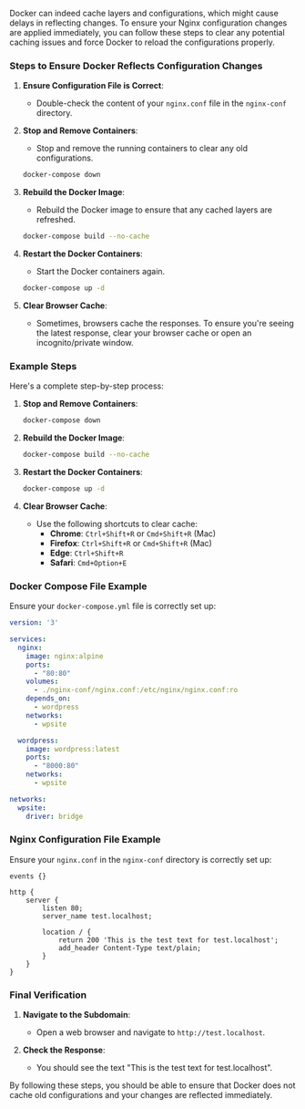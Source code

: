 Docker can indeed cache layers and configurations, which might cause delays in reflecting changes. To ensure your Nginx configuration changes are applied immediately, you can follow these steps to clear any potential caching issues and force Docker to reload the configurations properly.

### Steps to Ensure Docker Reflects Configuration Changes

1. **Ensure Configuration File is Correct**:
    - Double-check the content of your `nginx.conf` file in the `nginx-conf` directory.

2. **Stop and Remove Containers**:
    - Stop and remove the running containers to clear any old configurations.

    ```bash
    docker-compose down
    ```

3. **Rebuild the Docker Image**:
    - Rebuild the Docker image to ensure that any cached layers are refreshed.

    ```bash
    docker-compose build --no-cache
    ```

4. **Restart the Docker Containers**:
    - Start the Docker containers again.

    ```bash
    docker-compose up -d
    ```

5. **Clear Browser Cache**:
    - Sometimes, browsers cache the responses. To ensure you're seeing the latest response, clear your browser cache or open an incognito/private window.

### Example Steps

Here's a complete step-by-step process:

1. **Stop and Remove Containers**:

    ```bash
    docker-compose down
    ```

2. **Rebuild the Docker Image**:

    ```bash
    docker-compose build --no-cache
    ```

3. **Restart the Docker Containers**:

    ```bash
    docker-compose up -d
    ```

4. **Clear Browser Cache**:
    - Use the following shortcuts to clear cache:
        - **Chrome**: `Ctrl+Shift+R` or `Cmd+Shift+R` (Mac)
        - **Firefox**: `Ctrl+Shift+R` or `Cmd+Shift+R` (Mac)
        - **Edge**: `Ctrl+Shift+R`
        - **Safari**: `Cmd+Option+E`

### Docker Compose File Example

Ensure your `docker-compose.yml` file is correctly set up:

```yaml
version: '3'

services:
  nginx:
    image: nginx:alpine
    ports:
      - "80:80"
    volumes:
      - ./nginx-conf/nginx.conf:/etc/nginx/nginx.conf:ro
    depends_on:
      - wordpress
    networks:
      - wpsite

  wordpress:
    image: wordpress:latest
    ports:
      - "8000:80"
    networks:
      - wpsite

networks:
  wpsite:
    driver: bridge
```

### Nginx Configuration File Example

Ensure your `nginx.conf` in the `nginx-conf` directory is correctly set up:

```nginx
events {}

http {
    server {
        listen 80;
        server_name test.localhost;

        location / {
            return 200 'This is the test text for test.localhost';
            add_header Content-Type text/plain;
        }
    }
}
```

### Final Verification

1. **Navigate to the Subdomain**:
    - Open a web browser and navigate to `http://test.localhost`.

2. **Check the Response**:
    - You should see the text "This is the test text for test.localhost".

By following these steps, you should be able to ensure that Docker does not cache old configurations and your changes are reflected immediately.